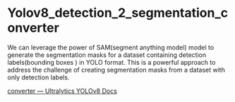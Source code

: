 # Yolov8_detection_2_segmentation_converter  

  We can leverage the power of SAM(segment anything model) model to generate the segmentation masks for a dataset containing detection labels(bounding boxes ) in YOLO format. This is a powerful approach to address the challenge of creating segmentation masks from a dataset with only detection labels.

[converter — Ultralytics YOLOv8 Docs](https://docs.ultralytics.com/reference/data/converter/)
